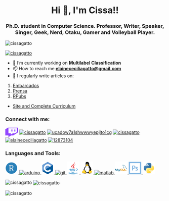 
<h1 align="center">Hi 👋, I'm Cissa!!</h1>

<h3 align="center">Ph.D. student in Computer Science. Professor, Writer, Speaker, Singer, Geek, Nerd, Otaku, Gamer and Volleyball Player. </h3>

<p align="left"> <img src="https://komarev.com/ghpvc/?username=cissagatto&label=Profile%20views&theme=onedark&color=0e75b6&style=flat" alt="cissagatto" /> </p>

<p align="left"> <a href="https://github.com/ryo-ma/github-profile-trophy&theme=onedark"><img src="https://github-profile-trophy.vercel.app/?username=cissagatto" alt="cissagatto" /></a> </p>

- 🔭 I’m currently working on **Multilabel Classification**
- 📫 How to reach me **elainececiliagatto@gmail.com**
- 📝 I regularly write articles on:
1. [Embarcados](https://www.embarcados.com.br/author/cissa/)
2. [Prensa](https://prensa.li/@cissa.gatto/)
3. [RPubs](https://rpubs.com/cissagatto)
- [Site and Complete Curriculum](https://sites.google.com/view/professoracissagatto/)



<!-- ### Blogs posts --> 
<!-- BLOG-POST-LIST:START -->
<!-- BLOG-POST-LIST:END -->

<h3 align="left">Connect with me:</h3>
<p align="left">
<a href="https://www.twitch.tv/cissagatto" target="blank"><img align="center" src="https://github.com/cissagatto/cissagatto/blob/main/878px-Twitch_Glitch_Logo_Purple.svg.png" alt="cissagatto" height="30" width="40" /></a>
<a href="https://twitter.com/cissagatto" target="blank"><img align="center" src="https://raw.githubusercontent.com/rahuldkjain/github-profile-readme-generator/master/src/images/icons/Social/twitter.svg" alt="cissagatto" height="30" width="40" /></a>
<a href="https://www.youtube.com/c/ucadow7a1shwwwyepjlto1cg" target="blank"><img align="center" src="https://raw.githubusercontent.com/rahuldkjain/github-profile-readme-generator/master/src/images/icons/Social/youtube.svg" alt="ucadow7a1shwwwyepjlto1cg" height="30" width="40" /></a>
<a href="https://instagram.com/cissagatto" target="blank"><img align="center" src="https://raw.githubusercontent.com/rahuldkjain/github-profile-readme-generator/master/src/images/icons/Social/instagram.svg" alt="cissagatto" height="30" width="40" /></a>
<a href="https://linkedin.com/in/elainececiliagatto" target="blank"><img align="center" src="https://raw.githubusercontent.com/rahuldkjain/github-profile-readme-generator/master/src/images/icons/Social/linked-in-alt.svg" alt="elainececiliagatto" height="30" width="40" /></a>
<a href="https://stackoverflow.com/users/12873104" target="blank"><img align="center" src="https://raw.githubusercontent.com/rahuldkjain/github-profile-readme-generator/master/src/images/icons/Social/stack-overflow.svg" alt="12873104" height="30" width="40" /></a>



<h3 align="left">Languages and Tools:</h3>
<p align="left"> <a href="https://www.rstudio.com/" target="_blank"> <img src="https://github.com/cissagatto/cissagatto/blob/main/rstudio_104598.png" width="40" height="40"/> </a> 
<a href="https://www.arduino.cc/" target="_blank"> <img src="https://cdn.worldvectorlogo.com/logos/arduino-1.svg" alt="arduino" width="40" height="40"/> </a> 
<a href="https://www.cprogramming.com/" target="_blank"> <img src="https://raw.githubusercontent.com/devicons/devicon/master/icons/c/c-original.svg" alt="c" width="40" height="40"/> </a> 
<a href="https://git-scm.com/" target="_blank"> <img src="https://www.vectorlogo.zone/logos/git-scm/git-scm-icon.svg" alt="git" width="40" height="40"/> </a> 
<a href="https://www.java.com" target="_blank"> <img src="https://raw.githubusercontent.com/devicons/devicon/master/icons/java/java-original.svg" alt="java" width="40" height="40"/> </a> 
<a href="https://www.linux.org/" target="_blank"> <img src="https://raw.githubusercontent.com/devicons/devicon/master/icons/linux/linux-original.svg" alt="linux" width="40" height="40"/> </a> 
<a href="https://www.mathworks.com/" target="_blank"> <img src="https://upload.wikimedia.org/wikipedia/commons/2/21/Matlab_Logo.png" alt="matlab" width="40" height="40"/> </a> <a href="https://www.mysql.com/" target="_blank"> <img src="https://raw.githubusercontent.com/devicons/devicon/master/icons/mysql/mysql-original-wordmark.svg" alt="mysql" width="40" height="40"/> </a> 
<a href="https://www.photoshop.com/en" target="_blank"> <img src="https://raw.githubusercontent.com/devicons/devicon/master/icons/photoshop/photoshop-line.svg" alt="photoshop" width="40" height="40"/> </a> 
<a href="https://www.python.org" target="_blank"> <img src="https://raw.githubusercontent.com/devicons/devicon/master/icons/python/python-original.svg" alt="python" width="40" height="40"/> </a> </p>


<p>
<p><img align="left" src="https://github-readme-stats.vercel.app/api/top-langs?username=cissagatto&theme=onedark&show_icons=true&locale=en&layout=compact" alt="cissagatto" /></p>
<p>
<p>&nbsp;<img align="center" src="https://github-readme-stats.vercel.app/api?username=cissagatto&theme=onedark&show_icons=true&locale=en" alt="cissagatto" /></p>
<p>
<p><img align="center" src="https://github-readme-streak-stats.herokuapp.com/?user=cissagatto&theme=onedark" alt="cissagatto" /></p>
<p>
